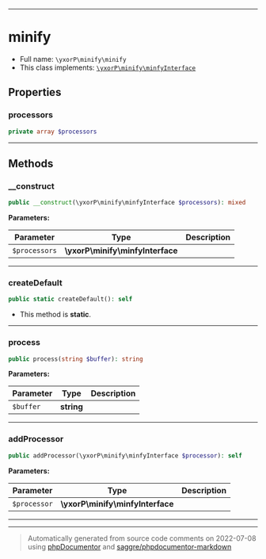***

# minify





* Full name: `\yxorP\minify\minify`
* This class implements:
[`\yxorP\minify\minfyInterface`](./minfyInterface.md)



## Properties


### processors



```php
private array $processors
```






***

## Methods


### __construct



```php
public __construct(\yxorP\minify\minfyInterface $processors): mixed
```








**Parameters:**

| Parameter | Type | Description |
|-----------|------|-------------|
| `$processors` | **\yxorP\minify\minfyInterface** |  |




***

### createDefault



```php
public static createDefault(): self
```



* This method is **static**.







***

### process



```php
public process(string $buffer): string
```








**Parameters:**

| Parameter | Type | Description |
|-----------|------|-------------|
| `$buffer` | **string** |  |




***

### addProcessor



```php
public addProcessor(\yxorP\minify\minfyInterface $processor): self
```








**Parameters:**

| Parameter | Type | Description |
|-----------|------|-------------|
| `$processor` | **\yxorP\minify\minfyInterface** |  |




***


***
> Automatically generated from source code comments on 2022-07-08 using [phpDocumentor](http://www.phpdoc.org/) and [saggre/phpdocumentor-markdown](https://github.com/Saggre/phpDocumentor-markdown)
